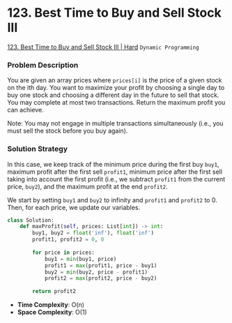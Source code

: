 # 123. Best Time to Buy and Sell Stock III

[123. Best Time to Buy and Sell Stock III | Hard](https://leetcode.com/problems/best-time-to-buy-and-sell-stock-iii/) `Dynamic Programming`

### Problem Description
You are given an array prices where `prices[i]` is the price of a given stock on the ith day. You want to maximize your profit by choosing a single day to buy one stock and choosing a different day in the future to sell that stock. You may complete at most two transactions. Return the maximum profit you can achieve.

Note: You may not engage in multiple transactions simultaneously (i.e., you must sell the stock before you buy again).

### Solution Strategy
In this case, we keep track of the minimum price during the first buy `buy1`, maximum profit after the first sell `profit1`, minimum price after the first sell taking into account the first profit (i.e., we subtract `profit1` from the current price, `buy2`), and the maximum profit at the end `profit2`.

We start by setting `buy1` and `buy2` to infinity and `profit1` and `profit2` to 0. Then, for each price, we update our variables.

```Python
class Solution:
    def maxProfit(self, prices: List[int]) -> int:
        buy1, buy2 = float('inf'), float('inf')
        profit1, profit2 = 0, 0
        
        for price in prices:
            buy1 = min(buy1, price)
            profit1 = max(profit1, price - buy1)
            buy2 = min(buy2, price - profit1)
            profit2 = max(profit2, price - buy2)
            
        return profit2
```
* **Time Complexity**: O(n)
* **Space Complexity**: O(1)
